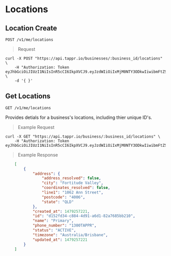 
# Locations

## Location Create

`POST /v1/me/locations`

> Request

```shell
curl -X POST "https://api.tappr.io/businesses/:business_id/locations" \
    -H "Authorization: Token eyJhbGciOiJIUzI1NiIsInR5cCI6IkpXVCJ9.eyJzdWIiOiIxMjM0NTY3ODkwIiwibmFtZSI6IkpvaG4gRG9lIiwiYWRtaW4iOnRydWV9.TJVA95OrM7E2cBab30RMHrHDcEfxjoYZgeFONFh7HgQ" \
    -d '{ }'
```

## Get Locations

`GET /v1/me/locations`

Provides detials for a business's locations, including thier unique ID's. 

> Example Request

```shell
curl -X GET "https://api.tappr.io/business/:business_id/locations" \
    -H "Authorization: Token eyJhbGciOiJIUzI1NiIsInR5cCI6IkpXVCJ9.eyJzdWIiOiIxMjM0NTY3ODkwIiwibmFtZSI6IkpvaG4gRG9lIiwiYWRtaW4iOnRydWV9.TJVA95OrM7E2cBab30RMHrHDcEfxjoYZgeFONFh7HgQ"
```

> Example Response

```json
    [
        {
            "address": {
                "address_resolved": false,
                "city": "Fortitude Valley",
                "coordinates_resolved": false,
                "line1": "1062 Ann Street",
                "postcode": "4006",
                "state": "QLD"
            },
            "created_at": 1479257221,
            "id": "d152fd34-c884-4d91-a6d1-82a7685bb210",
            "name": "Primary",
            "phone_number": "1300TAPPR",
            "status": "ACTIVE",
            "timezone": "Australia/Brisbane",
            "updated_at": 1479257221
        }
    ]
```
